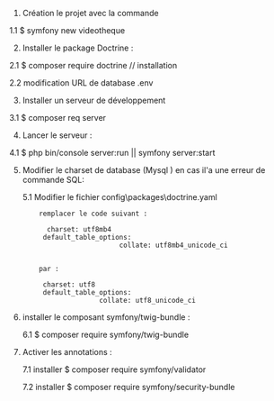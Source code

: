 1. Création le projet avec la commande 

  1.1 $ symfony new   videotheque

2. Installer le package Doctrine :

  2.1 $ composer require doctrine  // installation 

  2.2  modification URL de database   .env  

3. Installer un serveur de développement

  3.1 $ composer req server


4. Lancer le serveur :

  4.1 $ php bin/console server:run  ||    symfony server:start

5. Modifier le charset de database (Mysql ) en cas il'a une erreur de commande SQL:

    5.1 Modifier le fichier    config\packages\doctrine.yaml

           remplacer le code suivant :

             charset: utf8mb4
            default_table_options:
                               collate: utf8mb4_unicode_ci


           par :

            charset: utf8
            default_table_options:
                          collate: utf8_unicode_ci                    

6. installer le composant symfony/twig-bundle :

     6.1 $ composer require symfony/twig-bundle  


7. Activer les annotations  :

     7.1 installer    $ composer require symfony/validator

     7.2 installer  $ composer require symfony/security-bundle 
